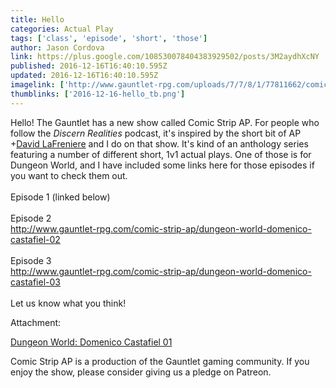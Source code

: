 ```yaml
---
title: Hello
categories: Actual Play
tags: ['class', 'episode', 'short', 'those']
author: Jason Cordova
link: https://plus.google.com/108530078404383929502/posts/3M2aydhXcNY
published: 2016-12-16T16:40:10.595Z
updated: 2016-12-16T16:40:10.595Z
imagelink: ['http://www.gauntlet-rpg.com/uploads/7/7/8/1/77811662/comic-strip-ap-logo-itunes-1400x1400-446kb_6.jpg']
thumblinks: ['2016-12-16-hello_tb.png']
---
```


Hello! The Gauntlet has a new show called Comic Strip AP. For people who follow the <i>Discern Realities</i> podcast, it&#39;s inspired by the short bit of AP <span class="proflinkWrapper"><span class="proflinkPrefix">+</span><a class="proflink" href="https://plus.google.com/116842813466282234979" oid="116842813466282234979">David LaFreniere</a></span> and I do on that show. It&#39;s kind of an anthology series featuring a number of different short, 1v1 actual plays. One of those is for Dungeon World, and I have included some links here for those episodes if you want to check them out. <br /><br />Episode 1 (linked below)<br /><br />Episode 2<br /><a href="http://www.gauntlet-rpg.com/comic-strip-ap/dungeon-world-domenico-castafiel-02" class="ot-anchor">http://www.gauntlet-rpg.com/comic-strip-ap/dungeon-world-domenico-castafiel-02</a><br /><br />Episode 3<br /><a href="http://www.gauntlet-rpg.com/comic-strip-ap/dungeon-world-domenico-castafiel-03" class="ot-anchor">http://www.gauntlet-rpg.com/comic-strip-ap/dungeon-world-domenico-castafiel-03</a><br /><br />Let us know what you think!


Attachment:

<a href='http://www.gauntlet-rpg.com/comic-strip-ap/dungeon-world-domenico-castafiel-01'>Dungeon World: Domenico Castafiel 01</a>


Comic Strip AP is a production of the Gauntlet gaming community. If you enjoy the show, please consider giving us a pledge on Patreon.